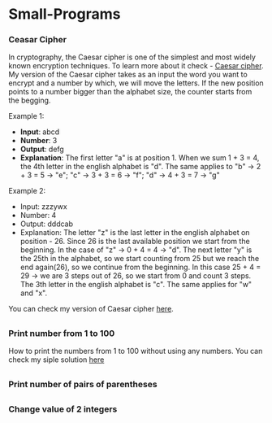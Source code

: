 # Small-Programs


### Ceasar Cipher
In cryptography, the Caesar cipher is one of the simplest and most widely known encryption techniques. To learn more about it check - [Caesar cipher](https://en.wikipedia.org/wiki/Caesar_cipher). My version of the Caesar cipher takes as an input the word you want to encrypt and a number by which, we will move the letters. If the new position points to a number bigger than the alphabet size, the counter starts from the begging.

Example 1:
- ****Input****: abcd
- **Number**: 3
- **Output**: defg
- **Explanation**: The first letter "a" is at position 1. When we sum 1 + 3 = 4, the 4th letter in the english alphabet is "d". The same applies to "b" -> 2 + 3 = 5 -> "e"; "c" -> 3 + 3 = 6 -> "f"; "d" -> 4 + 3 = 7 -> "g"

Example 2:
- Input: zzzywx
- Number: 4
- Output: dddcab
- Explanation: The letter "z" is the last letter in the english alphabet on position - 26. Since 26 is the last available position we start from the beginning. In the case of "z" -> 0 + 4 = 4 -> "d". The next letter "y" is the 25th in the alphabet, so we start counting from 25 but we reach the end again(26), so we continue from the beginning. In this case 25 + 4 = 29 -> we are 3 steps out of 26, so we start from 0 and count 3 steps. The 3th letter in the english alphabet is "c". The same applies for "w" and "x".

You can check my version of Caesar cipher [here](https://github.com/DenisBuserski/Small-Programs/blob/main/programs/CaesarCipher.java).

##


### Print number from 1 to 100
How to print the numbers from 1 to 100 without using any numbers. You can check my siple solution [here](https://github.com/DenisBuserski/Small-Programs/blob/main/programs/Print-numbers-from-1-to-100.txt)

##


### Print number of pairs of parentheses

##


### Change value of 2 integers

##




